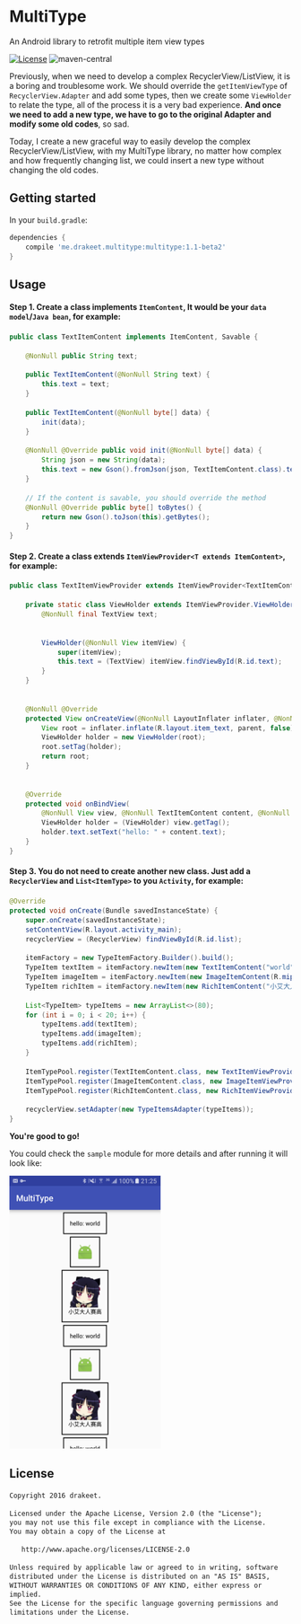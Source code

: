 # MultiType
An Android library to retrofit multiple item view types

[![License](https://img.shields.io/badge/license-Apache%202.0-blue.svg)](https://github.com/drakeet/MultiType/blob/master/LICENSE)
![maven-central](https://img.shields.io/maven-central/v/me.drakeet.multitype/multitype.svg)

Previously, when we need to develop a complex RecyclerView/ListView, it is a boring and troublesome work. 
We should override the `getItemViewType` of `RecyclerView.Adapter` and add some types, 
then we create some `ViewHolder` to relate the type, all of the process it is a very bad experience.
**And once we need to add a new type, we have to go to the original Adapter and modify some old codes**, so sad. 

Today, I create a new graceful way to easily develop the complex RecyclerView/ListView, with my MultiType library, 
no matter how complex and how frequently changing list, we could insert a new type without changing the old codes.

## Getting started

In your `build.gradle`:

```groovy
dependencies {
    compile 'me.drakeet.multitype:multitype:1.1-beta2'
}
```

## Usage

#### Step 1. Create a class __implements__ `ItemContent`, It would be your `data model`/`Java bean`, for example:

```java
public class TextItemContent implements ItemContent, Savable {

    @NonNull public String text;

    public TextItemContent(@NonNull String text) {
        this.text = text;
    }

    public TextItemContent(@NonNull byte[] data) {
        init(data);
    }

    @NonNull @Override public void init(@NonNull byte[] data) {
        String json = new String(data);
        this.text = new Gson().fromJson(json, TextItemContent.class).text;
    }

    // If the content is savable, you should override the method
    @NonNull @Override public byte[] toBytes() {
        return new Gson().toJson(this).getBytes();
    }
}
```

#### Step 2. Create a class extends `ItemViewProvider<T extends ItemContent>`, for example: 

```java
public class TextItemViewProvider extends ItemViewProvider<TextItemContent> {

    private static class ViewHolder extends ItemViewProvider.ViewHolder {
        @NonNull final TextView text;


        ViewHolder(@NonNull View itemView) {
            super(itemView);
            this.text = (TextView) itemView.findViewById(R.id.text);
        }
    }


    @NonNull @Override
    protected View onCreateView(@NonNull LayoutInflater inflater, @NonNull ViewGroup parent) {
        View root = inflater.inflate(R.layout.item_text, parent, false);
        ViewHolder holder = new ViewHolder(root);
        root.setTag(holder);
        return root;
    }


    @Override
    protected void onBindView(
        @NonNull View view, @NonNull TextItemContent content, @NonNull TypeItem typeItem) {
        ViewHolder holder = (ViewHolder) view.getTag();
        holder.text.setText("hello: " + content.text);
    }
}
```

#### Step 3. You do not need to create another new class. Just add a `RecyclerView` and `List<ItemType>` to you `Activity`, for example: 

```java
@Override
protected void onCreate(Bundle savedInstanceState) {
    super.onCreate(savedInstanceState);
    setContentView(R.layout.activity_main);
    recyclerView = (RecyclerView) findViewById(R.id.list);
    
    itemFactory = new TypeItemFactory.Builder().build();
    TypeItem textItem = itemFactory.newItem(new TextItemContent("world"));
    TypeItem imageItem = itemFactory.newItem(new ImageItemContent(R.mipmap.ic_launcher));
    TypeItem richItem = itemFactory.newItem(new RichItemContent("小艾大人赛高", R.mipmap.avatar));
    
    List<TypeItem> typeItems = new ArrayList<>(80);
    for (int i = 0; i < 20; i++) {
        typeItems.add(textItem);
        typeItems.add(imageItem);
        typeItems.add(richItem);
    }

    ItemTypePool.register(TextItemContent.class, new TextItemViewProvider());
    ItemTypePool.register(ImageItemContent.class, new ImageItemViewProvider());
    ItemTypePool.register(RichItemContent.class, new RichItemViewProvider());

    recyclerView.setAdapter(new TypeItemsAdapter(typeItems));
}
```

**You're good to go!** 

You could check the `sample` module for more details and after running it will look like: 

<img src="art/screenshot.png" width=270 height=486/>

License
-------

    Copyright 2016 drakeet.

    Licensed under the Apache License, Version 2.0 (the "License");
    you may not use this file except in compliance with the License.
    You may obtain a copy of the License at

       http://www.apache.org/licenses/LICENSE-2.0

    Unless required by applicable law or agreed to in writing, software
    distributed under the License is distributed on an "AS IS" BASIS,
    WITHOUT WARRANTIES OR CONDITIONS OF ANY KIND, either express or implied.
    See the License for the specific language governing permissions and
    limitations under the License.





